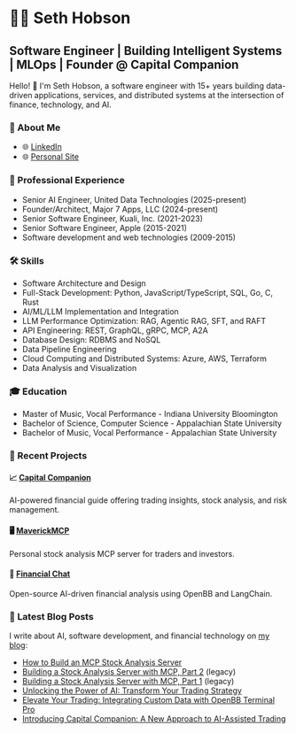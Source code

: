 # 👨‍💻 Seth Hobson

## Software Engineer | Building Intelligent Systems | MLOps | Founder @ Capital Companion

Hello! 👋 I'm Seth Hobson, a software engineer with 15+ years building data-driven applications, services, and distributed systems at the intersection of finance, technology, and AI.

### 🚀 About Me

- 🌐 [LinkedIn](https://www.linkedin.com/in/wshobson)
- 🌐 [Personal Site](https://sethhobson.com)

### 💼 Professional Experience

- Senior AI Engineer, United Data Technologies (2025-present)
- Founder/Architect,  Major 7 Apps, LLC (2024-present)
- Senior Software Engineer, Kuali, Inc. (2021-2023)
- Senior Software Engineer, Apple (2015-2021)
- Software development and web technologies (2009-2015)

### 🛠 Skills

- Software Architecture and Design
- Full-Stack Development: Python, JavaScript/TypeScript, SQL, Go, C, Rust
- AI/ML/LLM Implementation and Integration
- LLM Performance Optimization: RAG, Agentic RAG, SFT, and RAFT
- API Engineering: REST, GraphQL, gRPC, MCP, A2A
- Database Design: RDBMS and NoSQL
- Data Pipeline Engineering
- Cloud Computing and Distributed Systems: Azure, AWS, Terraform
- Data Analysis and Visualization

### 🎓 Education

- Master of Music, Vocal Performance - Indiana University Bloomington
- Bachelor of Science, Computer Science - Appalachian State University
- Bachelor of Music, Vocal Performance - Appalachian State University

### 🌟 Recent Projects

#### 📈 [Capital Companion](https://capitalcompanion.ai)
AI-powered financial guide offering trading insights, stock analysis, and risk management.

#### 🖥️ [MaverickMCP](https://github.com/wshobson/maverick-mcp)
Personal stock analysis MCP server for traders and investors.

#### 🤖 [Financial Chat](https://github.com/wshobson/financial-chat)
Open-source AI-driven financial analysis using OpenBB and LangChain.

### 📝 Latest Blog Posts

I write about AI, software development, and financial technology on [my blog](https://sethhobson.com):

- [How to Build an MCP Stock Analysis Server](https://sethhobson.com/2025/08/how-to-build-an-mcp-stock-analysis-server/)
- [Building a Stock Analysis Server with MCP, Part 2](https://sethhobson.com/2025/03/building-a-stock-analysis-server-with-mcp-part-2/) (legacy)
- [Building a Stock Analysis Server with MCP, Part 1](https://sethhobson.com/2025/01/building-a-stock-analysis-server-with-mcp-part-1/) (legacy)
- [Unlocking the Power of AI: Transform Your Trading Strategy](https://sethhobson.com/2024/10/unlocking-the-power-of-ai-transform-your-trading-strategy/)
- [Elevate Your Trading: Integrating Custom Data with OpenBB Terminal Pro](https://sethhobson.com/2024/08/elevate-your-trading-integrating-custom-data-with-openbb-terminal-pro/)
- [Introducing Capital Companion: A New Approach to AI-Assisted Trading](https://sethhobson.com/2024/09/introducing-capital-companion-a-new-approach-to-ai-assisted-trading/)
